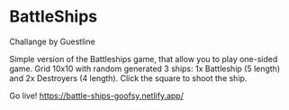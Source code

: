 ﻿# BattleShips

Challange by Guestline

Simple version of the Battleships game, that allow you to play one-sided game.  Grid 10x10 with random generated 3 ships: 1x Battleship (5 length) and 2x Destroyers (4 length).   Click the square to shoot the ship.

Go live! https://battle-ships-goofsy.netlify.app/
